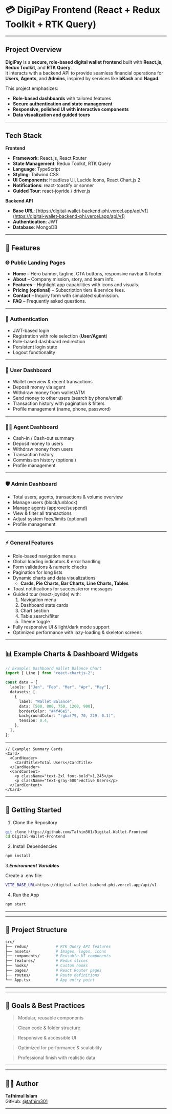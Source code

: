 # 💳 DigiPay Frontend (React + Redux Toolkit + RTK Query)

---

## **Project Overview**

**DigiPay** is a **secure, role-based digital wallet frontend** built with **React.js**, **Redux Toolkit**, and **RTK Query**.  
It interacts with a backend API to provide seamless financial operations for **Users**, **Agents**, and **Admins**, inspired by services like **bKash** and **Nagad**.

This project emphasizes:

- **Role-based dashboards** with tailored features
- **Secure authentication and state management**
- **Responsive, polished UI with interactive components**
- **Data visualization and guided tours**

---

## **Tech Stack**

**Frontend**

- **Framework**: React.js, React Router
- **State Management**: Redux Toolkit, RTK Query
- **Language**: TypeScript
- **Styling**: Tailwind CSS
- **UI Components**: Headless UI, Lucide Icons, React Chart.js 2
- **Notifications**: react-toastify or sonner
- **Guided Tour**: react-joyride / driver.js

**Backend API**

- **Base URL**: [https://digital-wallet-backend-phi.vercel.app/api/v1](https://digital-wallet-backend-phi.vercel.app/api/v1)
- **Authentication**: JWT
- **Database**: MongoDB

---

## **📌 Features**

### **🌐 Public Landing Pages**

- **Home** – Hero banner, tagline, CTA buttons, responsive navbar & footer.
- **About** – Company mission, story, and team info.
- **Features** – Highlight app capabilities with icons and visuals.
- **Pricing (optional)** – Subscription tiers & service fees.
- **Contact** – Inquiry form with simulated submission.
- **FAQ** – Frequently asked questions.

---

### **🔑 Authentication**

- JWT-based login
- Registration with role selection (**User/Agent**)
- Role-based dashboard redirection
- Persistent login state
- Logout functionality

---

### **👤 User Dashboard**

- Wallet overview & recent transactions
- Deposit money via agent
- Withdraw money from wallet/ATM
- Send money to other users (search by phone/email)
- Transaction history with pagination & filters
- Profile management (name, phone, password)

---

### **🧑‍💼 Agent Dashboard**

- Cash-in / Cash-out summary
- Deposit money to users
- Withdraw money from users
- Transaction history
- Commission history (optional)
- Profile management

---

### **🛡️ Admin Dashboard**

- Total users, agents, transactions & volume overview
- Manage users (block/unblock)
- Manage agents (approve/suspend)
- View & filter all transactions
- Adjust system fees/limits (optional)
- Profile management

---

### **⚡ General Features**

- Role-based navigation menus
- Global loading indicators & error handling
- Form validations & numeric checks
- Pagination for long lists
- Dynamic charts and data visualizations
  - **Cards, Pie Charts, Bar Charts, Line Charts, Tables**
- Toast notifications for success/error messages
- Guided tour (react-joyride) with:
  1. Navigation menu
  2. Dashboard stats cards
  3. Chart section
  4. Table search/filter
  5. Theme toggle
- Fully responsive UI & light/dark mode support
- Optimized performance with lazy-loading & skeleton screens

---

## **📊 Example Charts & Dashboard Widgets**

```ts
// Example: Dashboard Wallet Balance Chart
import { Line } from "react-chartjs-2";

const data = {
  labels: ["Jan", "Feb", "Mar", "Apr", "May"],
  datasets: [
    {
      label: "Wallet Balance",
      data: [500, 800, 750, 1200, 900],
      borderColor: "#4f46e5",
      backgroundColor: "rgba(79, 70, 229, 0.1)",
      tension: 0.4,
    },
  ],
};
```

---

```tsx
// Example: Summary Cards
<Card>
  <CardHeader>
    <CardTitle>Total Users</CardTitle>
  </CardHeader>
  <CardContent>
    <p className="text-2xl font-bold">1,245</p>
    <p className="text-gray-500">Active Users</p>
  </CardContent>
</Card>
```
---
## **🚀 Getting Started**

1. Clone the Repository

```bash
git clone https://github.com/Tafhim301/Digital-Wallet-Frontend
cd Digital-Wallet-Frontend
```

2. Install Dependencies

```bash
npm install

```

3.**_Environment Variables_**

Create a .env file:

```bash
VITE_BASE_URL=https://digital-wallet-backend-phi.vercel.app/api/v1
```
4. Run the App

```bash
npm start
```
---
---

## **📂 Project Structure**

```bash
src/
├── redux/            # RTK Query API features
├── assets/           # Images, logos, icons
├── components/       # Reusable UI components
├── features/         # Redux slices
├── hooks/            # Custom hooks
├── pages/            # React Router pages
├── routes/           # Route definitions
└── App.tsx           # App entry point
```
 
---
<!-- 
## 🎥 Demo

Watch a short demo of DigiPay Frontend in action: -->
<!-- Video will be added soon -->
---
## **🎯 Goals & Best Practices**

>Modular, reusable components

>Clean code & folder structure

>Responsive & accessible UI

>Optimized for performance & scalability

>Professional finish with realistic data

---

---

## 👨‍💻 Author

**Tafhimul Islam**  
GitHub: [@tafhim301](https://github.com/tafhim301)

---